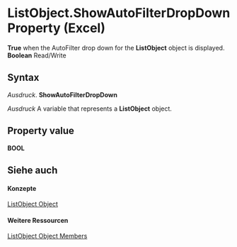 
# ListObject.ShowAutoFilterDropDown Property (Excel)

 **True** when the AutoFilter drop down for the **ListObject** object is displayed. **Boolean** Read/Write


## Syntax

 _Ausdruck_. **ShowAutoFilterDropDown**

 _Ausdruck_ A variable that represents a **ListObject** object.


## Property value

 **BOOL**


## Siehe auch


#### Konzepte


[ListObject Object](46de6c4f-8ce0-0c7d-da59-6e52f5eab612.md)
#### Weitere Ressourcen


[ListObject Object Members](http://msdn.microsoft.com/library/d34f895c-cf60-f644-866b-7b757716e7a6%28Office.15%29.aspx)